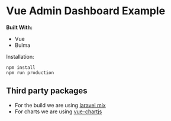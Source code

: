 # Vue Admin Dashboard Example

**Built With:**
- Vue
- Bulma

Installation:
```
npm install
npm run production
```


## Third party packages
- For the build we are using [laravel mix](https://github.com/JeffreyWay/laravel-mix)
- For charts we are using [vue-chartjs](https://github.com/apertureless/vue-chartjs)